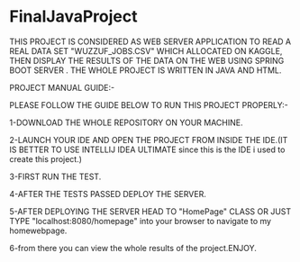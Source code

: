 # FinalJavaProject

THIS PROJECT IS CONSIDERED AS WEB SERVER APPLICATION TO READ A REAL DATA SET "WUZZUF_JOBS.CSV" WHICH ALLOCATED ON KAGGLE,
THEN DISPLAY THE RESULTS OF THE DATA ON THE WEB USING SPRING BOOT SERVER .
THE WHOLE PROJECT IS WRITTEN IN JAVA AND HTML.



PROJECT MANUAL GUIDE:- 

PLEASE FOLLOW THE GUIDE BELOW TO RUN THIS PROJECT PROPERLY:-


1-DOWNLOAD THE WHOLE REPOSITORY ON YOUR MACHINE.

2-LAUNCH YOUR IDE AND OPEN THE PROJECT FROM INSIDE THE IDE.(IT IS BETTER TO USE INTELLIJ IDEA ULTIMATE since this is the IDE i used to create this project.) 

3-FIRST RUN THE TEST.

4-AFTER THE TESTS PASSED DEPLOY THE SERVER.

5-AFTER DEPLOYING THE SERVER HEAD TO "HomePage" CLASS OR JUST TYPE "localhost:8080/homepage" into your browser to navigate to my homewebpage.

6-from there you can view the whole results of the project.ENJOY.



